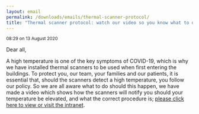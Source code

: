 ```yaml
---
layout: email
permalink: /downloads/emails/thermal-scanner-protocol/
title: "Thermal scanner protocol: watch our video so you know what to do"
---
```


<small>08:29 on 13 August 2020</small>

Dear all,

A high temperature is one of the key symptoms of COVID-19, which is why we have installed thermal scanners to be used when first entering the buildings. To protect you, our team, your families and our patients, it is essential that, should the scanners detect a high temperature, you follow our policy. So we are all aware what to do should this happen, we have made a video which shows how the scanners will notify you should your temperature be elevated, and what the correct procedure is; [please click here to view or visit the intranet](https://web.microsoftstream.com/video/e4c39bb3-6008-4e61-a3c5-0de85317ed44).